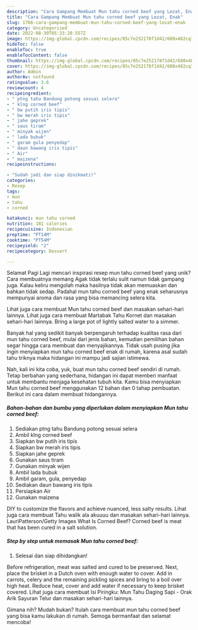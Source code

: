 ```yaml
---
description: "Cara Gampang Membuat Mun tahu corned beef yang Lezat, Enak"
title: "Cara Gampang Membuat Mun tahu corned beef yang Lezat, Enak"
slug: 1766-cara-gampang-membuat-mun-tahu-corned-beef-yang-lezat-enak
category: Uncategorized
date: 2022-08-30T05:33:20.557Z
image: https://img-global.cpcdn.com/recipes/85c7e252178f1d42/680x482cq70/mun-tahu-corned-beef-foto-resep-utama.jpg
hideToc: false
enableToc: true
enableTocContent: false
thumbnail: https://img-global.cpcdn.com/recipes/85c7e252178f1d42/680x482cq70/mun-tahu-corned-beef-foto-resep-utama.jpg
cover: https://img-global.cpcdn.com/recipes/85c7e252178f1d42/680x482cq70/mun-tahu-corned-beef-foto-resep-utama.jpg
author: Admin
authorAv: notfound
ratingvalue: 3.6
reviewcount: 4
recipeingredient:
- " ptng tahu Bandung potong sesuai selera"
- " klng corned beef"
- " bw putih iris tipis"
- " bw merah iris tipis"
- " jahe geprek"
- " saus tiram"
- " minyak wijen"
- " lada bubuk"
- " garam gula penyedap"
- " daun bawang iris tipis"
- " Air"
- " maizena"
recipeinstructions:

- "Sudah jadi dan siap dinikmati!"
categories:
- Resep
tags:
- mun
- tahu
- corned

katakunci: mun tahu corned 
nutrition: 181 calories
recipecuisine: Indonesian
preptime: "PT14M"
cooktime: "PT54M"
recipeyield: "2"
recipecategory: Dessert

---
```



Selamat Pagi Lagi mencari inspirasi resep mun tahu corned beef yang unik? Cara membuatnya memang Agak tidak terlalu sulit namun tidak gampang juga. Kalau keliru mengolah maka hasilnya tidak akan memuaskan dan bahkan tidak sedap. Padahal mun tahu corned beef yang enak seharusnya mempunyai aroma dan rasa yang bisa memancing selera kita.


Lihat juga cara membuat Mun tahu corned beef dan masakan sehari-hari lainnya. Lihat juga cara membuat Martabak Tahu Kornet dan masakan sehari-hari lainnya. Bring a large pot of lightly salted water to a simmer.

Banyak hal yang sedikit banyak berpengaruh terhadap kualitas rasa dari mun tahu corned beef, mulai dari jenis bahan, kemudian pemilihan bahan segar hingga cara membuat dan menyajikannya. Tidak usah pusing jika ingin menyiapkan mun tahu corned beef enak di rumah, karena asal sudah tahu triknya maka hidangan ini mampu jadi sajian istimewa.


Nah, kali ini kita coba, yuk, buat mun tahu corned beef sendiri di rumah. Tetap berbahan yang sederhana, hidangan ini dapat memberi manfaat untuk membantu menjaga kesehatan tubuh kita. Kamu bisa menyiapkan Mun tahu corned beef menggunakan 12 bahan dan 0 tahap pembuatan. Berikut ini cara dalam membuat hidangannya.

<!--inarticleads1-->

##### Bahan-bahan dan bumbu yang diperlukan dalam menyiapkan Mun tahu corned beef:

1. Sediakan  ptng tahu Bandung potong sesuai selera
1. Ambil  klng corned beef
1. Siapkan  bw putih iris tipis
1. Siapkan  bw merah iris tipis
1. Siapkan  jahe geprek
1. Gunakan  saus tiram
1. Gunakan  minyak wijen
1. Ambil  lada bubuk
1. Ambil  garam, gula, penyedap
1. Sediakan  daun bawang iris tipis
1. Persiapkan  Air
1. Gunakan  maizena


DIY to customize the flavors and achieve nuanced, less salty results. Lihat juga cara membuat Tahu walik ala akuuuu dan masakan sehari-hari lainnya. LauriPatterson/Getty Images What Is Corned Beef? Corned beef is meat that has been cured in a salt solution. 

<!--inarticleads2-->

##### Step by step untuk memasak Mun tahu corned beef:


1. Selesai dan siap dihidangkan!

Before refrigeration, meat was salted and cured to be preserved. Next, place the brisket in a Dutch oven with enough water to cover. Add in carrots, celery and the remaining pickling spices and bring to a boil over high heat. Reduce heat, cover and add water if necessary to keep brisket covered. Lihat juga cara membuat Isi Piringku: Mun Tahu Daging Sapi - Orak Arik Sayuran Telur dan masakan sehari-hari lainnya. 

Gimana nih? Mudah bukan? Itulah cara membuat mun tahu corned beef yang bisa kamu lakukan di rumah. Semoga bermanfaat dan selamat mencoba!
